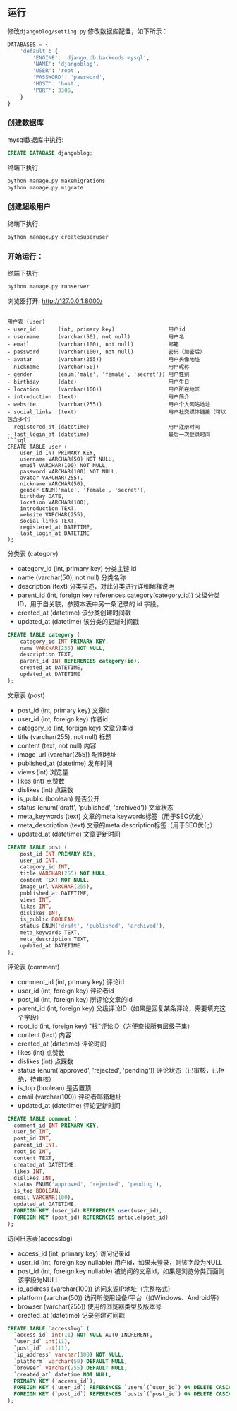 
## 运行

 修改`djangoblog/setting.py` 修改数据库配置，如下所示：

```python
DATABASES = {
    'default': {
        'ENGINE': 'django.db.backends.mysql',
        'NAME': 'djangoblog',
        'USER': 'root',
        'PASSWORD': 'password',
        'HOST': 'host',
        'PORT': 3306,
    }
}
```

### 创建数据库
mysql数据库中执行:
```sql
CREATE DATABASE djangoblog;
```

终端下执行:
```bash
python manage.py makemigrations
python manage.py migrate
```

### 创建超级用户
 终端下执行:
```bash
python manage.py createsuperuser
```


### 开始运行：
 终端下执行:
```bash
python manage.py runserver
```

浏览器打开: http://127.0.0.1:8000/   
```

用户表 (user)
- user_id       (int, primary key)                 用户id
- username      (varchar(50), not null)            用户名
- email         (varchar(100), not null)           邮箱
- password      (varchar(100), not null)           密码（加密后）
- avatar        (varchar(255))                     用户头像地址
- nickname      (varchar(50))                      用户昵称
- gender        (enum('male', 'female', 'secret')) 用户性别
- birthday      (date)                             用户生日 
- location      (varchar(100))                     用户所在地区
- introduction  (text)                             用户简介
- website       (varchar(255))                     用户个人网站地址
- social_links  (text)                             用户社交媒体链接（可以包含多个）
- registered_at (datetime)                         用户注册时间
- last_login_at (datetime)                         最后一次登录时间
```sql
CREATE TABLE user (
    user_id INT PRIMARY KEY,
    username VARCHAR(50) NOT NULL,
    email VARCHAR(100) NOT NULL,
    password VARCHAR(100) NOT NULL,
    avatar VARCHAR(255),
    nickname VARCHAR(50),
    gender ENUM('male', 'female', 'secret'),
    birthday DATE,
    location VARCHAR(100),
    introduction TEXT,
    website VARCHAR(255),
    social_links TEXT,
    registered_at DATETIME,
    last_login_at DATETIME
);
```

分类表 (category)
- category_id  (int, primary key)                                  分类主键 id
- name         (varchar(50), not null)                             分类名称
- description  (text)                                              分类描述，对此分类进行详细解释说明
- parent_id    (int, foreign key references category(category_id)) 父级分类 ID，用于自关联，参照本表中另一条记录的 id 字段。
- created_at   (datetime)                                          该分类创建时间戳
- updated_at   (datetime)                                          该分类的更新时间戳 
```sql
CREATE TABLE category (
    category_id INT PRIMARY KEY,
    name VARCHAR(255) NOT NULL,
    description TEXT,
    parent_id INT REFERENCES category(id),
    created_at DATETIME,
    updated_at DATETIME
);
```

文章表 (post)
- post_id          (int, primary key)                       文章id
- user_id          (int, foreign key)                       作者id
- category_id      (int, foreign key)                       文章分类id
- title            (varchar(255), not null)                 标题
- content          (text, not null)                         内容
- image_url        (varchar(255))                           配图地址
- published_at     (datetime)                               发布时间
- views            (int)                                    浏览量
- likes            (int)                                    点赞数
- dislikes         (int)                                    点踩数
- is_public        (boolean)                                是否公开
- status           (enum('draft', 'published', 'archived')) 文章状态
- meta_keywords    (text)                                   文章的meta keywords标签（用于SEO优化）
- meta_description (text)                                   文章的meta description标签（用于SEO优化）
- updated_at       (datetime)                               文章更新时间

```sql
CREATE TABLE post (
    post_id INT PRIMARY KEY,
    user_id INT,
    category_id INT,
    title VARCHAR(255) NOT NULL,
    content TEXT NOT NULL,
    image_url VARCHAR(255),
    published_at DATETIME,
    views INT,
    likes INT,
    dislikes INT,
    is_public BOOLEAN,
    status ENUM('draft', 'published', 'archived'),
    meta_keywords TEXT,
    meta_description TEXT,
    updated_at DATETIME
);
```

评论表 (comment)
- comment_id   (int, primary key)                        评论id
- user_id      (int, foreign key)                        评论者id
- post_id      (int, foreign key)                        所评论文章的id
- parent_id    (int, foreign key)                        父级评论ID（如果是回复某条评论，需要填充这个字段）
- root_id      (int, foreign key)                        "根"评论ID（方便查找所有层级子集）
- content      (text)                                    内容 
- created_at   (datetime)                                评论时间 
- likes        (int)                                     点赞数 
- dislikes     (int)                                     点踩数
- status       (enum('approved', 'rejected', 'pending')) 评论状态（已审核，已拒绝，待审核）
- is_top       (boolean)                                 是否置顶
- email        (varchar(100))                            评论者邮箱地址
- updated_at   (datetime)                                评论更新时间
```sql
CREATE TABLE comment (
  comment_id INT PRIMARY KEY,
  user_id INT,
  post_id INT,
  parent_id INT,
  root_id INT,
  content TEXT,
  created_at DATETIME,
  likes INT,
  dislikes INT,
  status ENUM('approved', 'rejected', 'pending'),
  is_top BOOLEAN,
  email VARCHAR(100),
  updated_at DATETIME,
  FOREIGN KEY (user_id) REFERENCES user(user_id),
  FOREIGN KEY (post_id) REFERENCES article(post_id)
);
```

访问日志表(accesslog)
- access_id  (int, primary key)          访问记录id
- user_id    (int, foreign key nullable) 用户id，如果未登录，则该字段为NULL
- post_id    (int, foreign key nullable) 被访问的文章id，如果是浏览分类页面则该字段为NULL
- ip_address (varchar(100))              访问来源IP地址（完整格式）
- platform   (varchar(50))               访问所使用设备/平台（如Windows、Android等）
- browser    (varchar(255))              使用的浏览器类型及版本号
- created_at (datetime)                  记录创建时间戳
```sql
CREATE TABLE `accesslog` (
  `access_id` int(11) NOT NULL AUTO_INCREMENT,
  `user_id` int(11),
  `post_id` int(11),
  `ip_address` varchar(100) NOT NULL,
  `platform` varchar(50) DEFAULT NULL,
  `browser` varchar(255) DEFAULT NULL,
  `created_at` datetime NOT NULL,
  PRIMARY KEY (`access_id`),
  FOREIGN KEY (`user_id`) REFERENCES `users`(`user_id`) ON DELETE CASCADE ON UPDATE CASCADE,
  FOREIGN KEY (`post_id`) REFERENCES `posts`(`post_id`) ON DELETE CASCADE ON UPDATE CASCADE
);
```